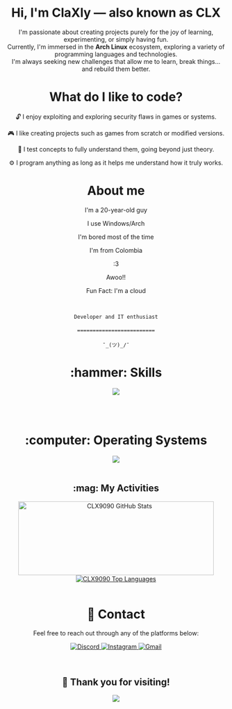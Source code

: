 <div align="center">
  <h1>Hi, I'm ClaXly — also known as CLX</h1>
  <p>
    I'm passionate about creating projects purely for the joy of learning, experimenting, or simply having fun.<br>
    Currently, I'm immersed in the <strong>Arch Linux</strong> ecosystem, exploring a variety of programming languages and technologies.<br>
    I'm always seeking new challenges that allow me to learn, break things… and rebuild them better.
  </p>
</div>

<div align="center">
  <h1>What do I like to code?</h1>
    <p>🔓 I enjoy exploiting and exploring security flaws in games or systems.</p>
    <p>🎮 I like creating projects such as games from scratch or modified versions.</p>
    <p>🧪 I test concepts to fully understand them, going beyond just theory.</p>
    <p>⚙️ I program anything as long as it helps me understand how it truly works.</p>
</div>


<div align="center">
  <h1>About me</h1>
  <p>I'm a 20-year-old guy</p>
  <p>I use Windows/Arch</p>
  <p>I'm bored most of the time</p>
  <p>I'm from Colombia</p>
  <p>:3</p>
  <p>Awoo!!</p>
  <p>Fun Fact: I'm a cloud</p>

  <br>

  <code>Developer and IT enthusiast</code>
  <br><br>
  <code>=========================</code>
  <br><br>
  <code>¯\_(ツ)_/¯</code>
</div>



<div align="center">
  <h1>:hammer: Skills</h1>
  <img src="https://skillicons.dev/icons?i=python,rust,typescript,java,react,github,docker,bash,cpp,arduino,androidstudio,javascript,powershell,vscode" />
</div>

<br><br>

<div align="center">
  <h1>:computer: Operating Systems</h1>
  <img src="https://skillicons.dev/icons?i=arch,ubuntu,windows,linux" />
</div>

<br>

<div align="center">
  <h2>:mag: My Activities</h2>
  <a href="https://github.com/CLX9090">
    <img width="450" height="170" alt="CLX9090 GitHub Stats" src="https://github-readme-stats.vercel.app/api?username=CLX9090&theme=midnight-purple&show_icons=true&bg_color=0D1117&hide_border=true&count_private=true" />
  </a>
  <a href="https://github.com/CLX9090">
    <img alt="CLX9090 Top Languages" src="https://github-readme-stats.vercel.app/api/top-langs/?username=CLX9090&theme=midnight-purple&layout=compact&bg_color=0D1117&hide_border=true&count_private=true" />
  </a>
</div>

<br>

<div align="center">
  <h1>📱 Contact</h1>
  <p>Feel free to reach out through any of the platforms below:</p>
  <p>
    <a href="https://discord.com/users/clx9090" target="_blank">
      <img src="https://skillicons.dev/icons?i=discord" alt="Discord" />
    </a>
    <a href="https://instagram.com/" target="_blank">
      <img src="https://skillicons.dev/icons?i=instagram" alt="Instagram" />
    </a>
    <a href="mailto:claxlymaldad@gmail.com">
      <img src="https://skillicons.dev/icons?i=gmail" alt="Gmail" />
    </a>
  </p>
</div>


<br>
<h2 align="center">👋 Thank you for visiting!</h2>
<p align="center">
  <img src="https://profile-counter.glitch.me/CLX9090/count.svg" />
</p>
